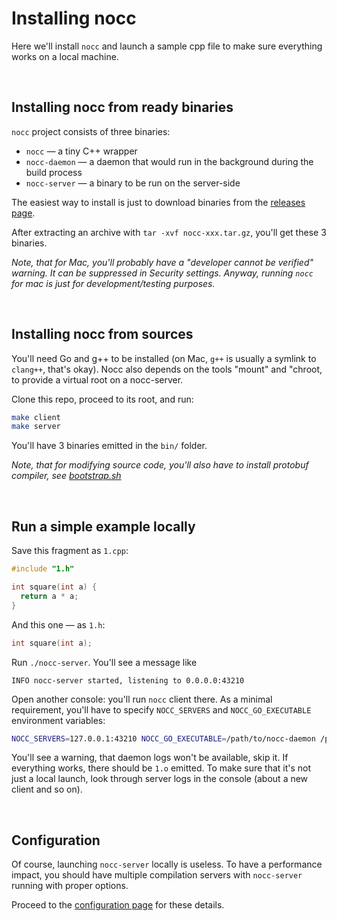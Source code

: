 # Installing nocc

Here we'll install `nocc` and launch a sample cpp file to make sure everything works on a local machine.


<p><br></p>

## Installing nocc from ready binaries

`nocc` project consists of three binaries:

* `nocc` — a tiny C++ wrapper
* `nocc-daemon` — a daemon that would run in the background during the build process
* `nocc-server` — a binary to be run on the server-side

The easiest way to install is just to download binaries from the [releases page](https://github.com/VKCOM/nocc/releases).

After extracting an archive with `tar -xvf nocc-xxx.tar.gz`, you'll get these 3 binaries.

*Note, that for Mac, you'll probably have a "developer cannot be verified" warning. It can be suppressed in Security settings. Anyway, running `nocc` for mac is just for development/testing purposes.*


<p><br></p>

## Installing nocc from sources

You'll need Go and g++ to be installed (on Mac, `g++` is usually a symlink to `clang++`, that's okay).
Nocc also depends on the tools "mount" and "chroot, to provide a virtual root on a nocc-server.

Clone this repo, proceed to its root, and run:

```bash
make client
make server
```

You'll have 3 binaries emitted in the `bin/` folder.

*Note, that for modifying source code, you'll also have to install protobuf compiler,
see [bootstrap.sh](../bootstrap.sh)*


<p><br></p>

## Run a simple example locally

Save this fragment as `1.cpp`:

```cpp
#include "1.h"

int square(int a) { 
  return a * a; 
}
```

And this one — as `1.h`:

```cpp
int square(int a);
```

Run `./nocc-server`. You'll see a message like

```text
INFO nocc-server started, listening to 0.0.0.0:43210
```

Open another console: you'll run `nocc` client there. 
As a minimal requirement, you'll have to specify `NOCC_SERVERS` and `NOCC_GO_EXECUTABLE` environment variables:

```bash
NOCC_SERVERS=127.0.0.1:43210 NOCC_GO_EXECUTABLE=/path/to/nocc-daemon /path/to/nocc g++ 1.cpp -o 1.o -c
```

You'll see a warning, that daemon logs won't be available, skip it. 
If everything works, there should be `1.o` emitted.
To make sure that it's not just a local launch, look through server logs in the console (about a new client and so on).


<p><br></p>

## Configuration

Of course, launching `nocc-server` locally is useless. 
To have a performance impact, you should have multiple compilation servers with `nocc-server` running with proper options.

Proceed to the [configuration page](./configuration.md) for these details.
